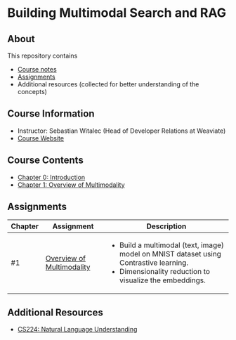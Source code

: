 # Building Multimodal Search and RAG

## About

This repository contains

- [Course notes](#course-contents)
- [Assignments](#assignments)
- Additional resources (collected for better understanding of the concepts)

## Course Information

- Instructor: Sebastian Witalec (Head of Developer Relations at Weaviate)
- [Course Website](https://www.deeplearning.ai/short-courses/building-multimodal-search-and-rag/)

## Course Contents

- [Chapter 0: Introduction](./notes/Chapter_0.md)
- [Chapter 1: Overview of Multimodality](./notes/Chapter_1.md)

## Assignments

  |Chapter|         Assignment        |   Description   |
  |-------|---------------------------|-----------------|
  |#1|[Overview of Multimodality](./notes/Chapter_1.md#notebook)|<ul><li>Build a multimodal (text, image) model on MNIST dataset using Contrastive learning.</li><li>Dimensionality reduction to visualize the embeddings.</li></ul>|

## Additional Resources

- [CS224: Natural Language Understanding](https://web.stanford.edu/class/cs224u/)
